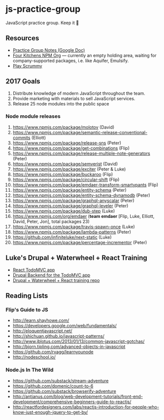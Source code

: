 # js-practice-group
JavaScript practice group. Keep it :100:

## Resources

* [Practice Group Notes (Google Doc)](https://docs.google.com/document/d/1y_kerVcBszdzAzbmO4GUIgpQphPKV66V4yywOKbFz6Y/edit)
* [Four Kitchens NPM Org](https://www.npmjs.com/org/fourkitchens) — currently an empty holding area, waiting for company-supported packages, i.e. like Aquifer, Emulsify. 
* [Play Scrummy](http://www.playscrummy.com/) 

## 2017 Goals

1. Distribute knowledge of modern JavaScript throughout the team.
2. Provide marketing with materials to sell JavaScript services.
3. Release 25 node modules into the public space

### Node module releases
1. https://www.npmjs.com/package/molotov (David)
2. https://www.npmjs.com/package/semantic-release-conventional-commits (Elliott)
3. https://www.npmjs.com/package/release-sns (Peter)
4. https://www.npmjs.com/package/get-combinations (Flip)
5. https://www.npmjs.com/package/release-multiple-note-generators (Peter)
6. https://www.npmjs.com/package/semverist (David)
7. https://www.npmjs.com/package/exciter (Peter & Luke)
7. https://www.npmjs.com/package/buckaroo (Flip)
8. https://www.npmjs.com/package/circular-shift (Flip)
9. https://www.npmjs.com/package/emdaer-transform-smartypants (Flip)
10. https://www.npmjs.com/package/entity-schema (Peter)
11. https://www.npmjs.com/package/entity-schema-dynamodb (Peter)
12. https://www.npmjs.com/package/graphql-anyscalar (Peter)
13. https://www.npmjs.com/package/graphql-leveler (Peter)
14. https://www.npmjs.com/package/dub-step (Luke)
15. https://www.npmjs.com/org/emdaer (**team emdaer** [Flip, Luke, Elliott, David, Peter, Jon], total packages 23)
37. https://www.npmjs.com/package/travis-spawn-once (Luke)
38. https://www.npmjs.com/package/lambda-patterns (Peter)
39. https://github.com/infiniteluke/next-static (Luke)
40. https://www.npmjs.com/package/percentage-incrementor (Peter)


## Luke's Drupal + Waterwheel + React Training
- [React TodoMVC app](https://github.com/infiniteluke/todomvc-react-waterwheel)
- [Drupal Backend for the TodoMVC app](https://github.com/fourkitchens/waterwheel-drupal)
- [Drupal + Waterwheel + React training repo](https://github.com/fourkitchens/waterwheel-training)

## Reading Lists

### Flip's Guide to JS

* http://learn.shayhowe.com/
* https://developers.google.com/web/fundamentals/
* http://eloquentjavascript.net/
* http://shichuan.github.io/javascript-patterns/
* http://www.jblotus.com/2013/01/13/common-javascript-gotchas/
* http://bjorn.tipling.com/advanced-objects-in-javascript
* https://github.com/rvagg/learnyounode
* http://nodeschool.io/

### Node.js In The Wild

* https://github.com/substack/stream-adventure
* https://github.com/domenic/count-to-6
* https://github.com/substack/browserify-adventure
* http://antjanus.com/blog/web-development-tutorials/front-end-development/comprehensive-beginners-guide-to-reactjs/
* http://reactfordesigners.com/labs/reactjs-introduction-for-people-who-know-just-enough-jquery-to-get-by/
